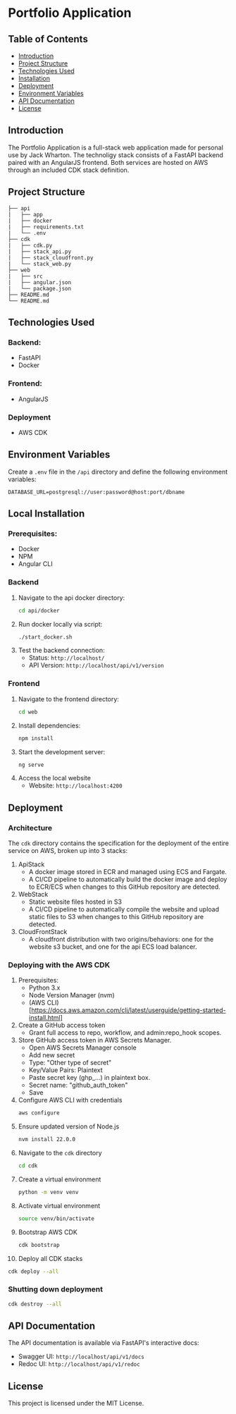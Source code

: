 # Portfolio Application

## Table of Contents
- [Introduction](#introduction)
- [Project Structure](#project-structure)
- [Technologies Used](#technologies-used)
- [Installation](#installation)
- [Deployment](#deployment)
- [Environment Variables](#environment-variables)
- [API Documentation](#api-documentation)
- [License](#license)

## Introduction
The Portfolio Application is a full-stack web application made for personal use by Jack Wharton. The technoligy stack consists of a FastAPI backend paired with an AngularJS frontend. Both services are hosted on AWS through an included CDK stack definition.

## Project Structure
```
├── api
|   ├── app
|   ├── docker
|   ├── requirements.txt
|   └── .env
├── cdk
|   ├── cdk.py
|   ├── stack_api.py
|   ├── stack_cloudfront.py
|   └── stack_web.py
├── web
|   ├── src
|   ├── angular.json
|   └── package.json
├── README.md
└── README.md
```

## Technologies Used
### Backend:
- FastAPI
- Docker

### Frontend:
- AngularJS

### Deployment
- AWS CDK

## Environment Variables
Create a `.env` file in the `/api` directory and define the following environment variables:
```
DATABASE_URL=postgresql://user:password@host:port/dbname
```

## Local Installation
### Prerequisites:
- Docker
- NPM
- Angular CLI

### Backend
1. Navigate to the api docker directory:
   ```bash
   cd api/docker
   ```
2. Run docker locally via script:
   ```bash
   ./start_docker.sh
   ```
4. Test the backend connection:
   - Status: `http://localhost/`
   - API Version: `http://localhost/api/v1/version`

### Frontend
1. Navigate to the frontend directory:
   ```bash
   cd web
   ```
2. Install dependencies:
   ```bash
   npm install
   ```
3. Start the development server:
   ```bash
   ng serve
   ```
4. Access the local website
   - Website: `http://localhost:4200`

## Deployment
### Architecture
The `cdk` directory contains the specification for the deployment of the entire service on AWS, broken up into 3 stacks:
1. ApiStack
   - A docker image stored in ECR and managed using ECS and Fargate.
   - A CI/CD pipeline to automatically build the docker image and deploy to ECR/ECS when changes to this GitHub repository are detected.
2. WebStack
   - Static website files hosted in S3
   - A CI/CD pipeline to automatically compile the website and upload static files to S3 when changes to this GitHub repository are detected.
3. CloudFrontStack
   - A cloudfront distribution with two origins/behaviors: one for the website s3 bucket, and one for the api ECS load balancer.

### Deploying with the AWS CDK
1. Prerequisites:
   - Python 3.x
   - Node Version Manager (nvm)
   - (AWS CLI)[https://docs.aws.amazon.com/cli/latest/userguide/getting-started-install.html]
2. Create a GitHub access token
   - Grant full access to repo, workflow, and admin:repo_hook scopes.
3. Store GitHub access token in AWS Secrets Manager.
   - Open AWS Secrets Manager console
   - Add new secret
   - Type: "Other type of secret"
   - Key/Value Pairs: Plaintext
   - Paste secret key (ghp_...) in plaintext box.
   - Secret name: "github_auth_token"
   - Save
4. Configure AWS CLI with credentials
   ```bash
   aws configure
   ```
5. Ensure updated version of Node.js
   ```bash
   nvm install 22.0.0
   ```
6. Navigate to the `cdk` directory
   ```bash
   cd cdk
   ```
7. Create a virtual environment
   ```bash
   python -m venv venv
   ```
8. Activate virtual environment
   ```bash
   source venv/bin/activate
   ```
9. Bootstrap AWS CDK
   ```bash
   cdk bootstrap
   ```
10. Deploy all CDK stacks
   ```bash
   cdk deploy --all
   ```

### Shutting down deployment
```bash
cdk destroy --all
```

## API Documentation
The API documentation is available via FastAPI's interactive docs:
- Swagger UI: `http://localhost/api/v1/docs`
- Redoc UI: `http://localhost/api/v1/redoc`

## License
This project is licensed under the MIT License.